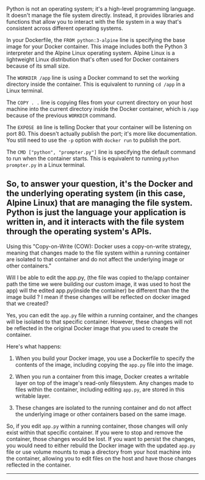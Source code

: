 Python is not an operating system; it's a high-level programming language. It doesn't manage the file system directly. Instead, it provides libraries and functions that allow you to interact with the file system in a way that's consistent across different operating systems.

In your Dockerfile, the `FROM python:3-alpine` line is specifying the base image for your Docker container. This image includes both the Python 3 interpreter and the Alpine Linux operating system. Alpine Linux is a lightweight Linux distribution that's often used for Docker containers because of its small size.

The `WORKDIR /app` line is using a Docker command to set the working directory inside the container. This is equivalent to running `cd /app` in a Linux terminal.

The `COPY . .` line is copying files from your current directory on your host machine into the current directory inside the Docker container, which is `/app` because of the previous `WORKDIR` command.

The `EXPOSE 80` line is telling Docker that your container will be listening on port 80. This doesn't actually publish the port; it's more like documentation. You still need to use the `-p` option with `docker run` to publish the port.

The `CMD ["python", "prompter.py"]` line is specifying the default command to run when the container starts. This is equivalent to running `python prompter.py` in a Linux terminal.

So, to answer your question, it's the Docker and the underlying operating system (in this case, Alpine Linux) that are managing the file system. Python is just the language your application is written in, and it interacts with the file system through the operating system's APIs.
--------------

Using this "Copy-on-Write (COW): Docker uses a copy-on-write strategy, meaning that changes made to the file system within a running container are isolated to that container and do not affect the underlying image or other containers."



Will I be able to edit the app.py, (the file was copied to the/app container path the time we were building our custom image, it was used to host the app) will the edited app.py(inside the container) be different than the the image build ? I mean if these changes will be reflected on docker imaged that we created?

Yes, you can edit the `app.py` file within a running container, and the changes will be isolated to that specific container. However, these changes will not be reflected in the original Docker image that you used to create the container.

Here's what happens:

1. When you build your Docker image, you use a Dockerfile to specify the contents of the image, including copying the `app.py` file into the image.

2. When you run a container from this image, Docker creates a writable layer on top of the image's read-only filesystem. Any changes made to files within the container, including editing `app.py`, are stored in this writable layer.

3. These changes are isolated to the running container and do not affect the underlying image or other containers based on the same image.

So, if you edit `app.py` within a running container, those changes will only exist within that specific container. If you were to stop and remove the container, those changes would be lost. If you want to persist the changes, you would need to either rebuild the Docker image with the updated `app.py` file or use volume mounts to map a directory from your host machine into the container, allowing you to edit files on the host and have those changes reflected in the container.

------------
